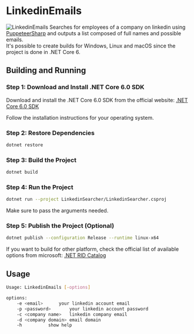# LinkedinEmails
![LinkedinEmails](https://user-images.githubusercontent.com/26238419/231917888-746674c1-f93e-4610-a1b5-6aec8a297ccf.png)
Searches for employees of a company on linkedin using [PuppeteerSharp](https://github.com/hardkoded/puppeteer-sharp) and outputs a list composed of full names and possible emails.<br />
It's possible to create builds for Windows, Linux and macOS since the project is done in .NET Core 6.

## Building and Running
### Step 1: Download and Install .NET Core 6.0 SDK

Download and install the .NET Core 6.0 SDK from the official website:
[.NET Core 6.0 SDK](https://dotnet.microsoft.com/download/dotnet/6.0)

Follow the installation instructions for your operating system.

### Step 2: Restore Dependencies
```bash
dotnet restore
```

### Step 3: Build the Project
```bash
dotnet build
```

### Step 4: Run the Project
```bash
dotnet run --project LinkedinSearcher/LinkedinSearcher.csproj
```

Make sure to pass the arguments needed.

### Step 5: Publish the Project (Optional)
```bash
dotnet publish --configuration Release --runtime linux-x64
```

If you want to build for other platform, check the official list of available options from microsoft:
[.NET RID Catalog](https://learn.microsoft.com/en-us/dotnet/core/rid-catalog)

## Usage
```bash
Usage: LinkedinEmails [-options]

options:
	-e <email>		your linkedin account email
	-p <password>		your linkedin account password
	-c <company name>	linkedin company email 
	-d <company domain>	email domain	
	-h			show help	
```

